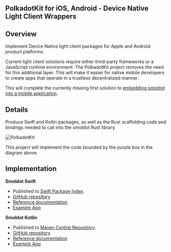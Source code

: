 ## PolkadotKit for iOS, Android - Device Native Light Client Wrappers

## Overview

Implement Device Native light client packages for Apple and Android product platforms.

Current light client solutions require either third-party frameworks or a JavaScript runtime environment. The PolkadotKit project removes the need for this additional layer. This will make it easier for native mobile developers to create apps that operate in a trustless decentralized manner.

This will complete the currently missing first solution to [embedding smoldot into a mobile application](https://github.com/smol-dot/smoldot?tab=readme-ov-file#can-i-embed-smoldot-into-a-mobile-application-or-an-application-in-general).

## Details

Produce Swift and Kotlin packages, as well as the Rust scaffolding code and bindings needed to call into the smoldot Rust library.

![PolkadotKit](https://github.com/user-attachments/assets/7d2a8409-ee48-41dc-89a8-0e153d42d79c)

This project will implement the code bounded by the purple box in the diagram above.

## Implementation

**Smoldot Swift**

* Published to [Swift Package Index](https://swiftpackageindex.com/finsig/smoldot-swift).
*  [GitHub repository](https://github.com/finsig/smoldot-swift)
* [Reference documentation](https://finsig.github.io/smoldot-swift/documentation/smoldotswift/)
* [Example App](https://github.com/finsig/smoldot-swift-example)

**Smoldot Kotlin**

* Published to [Maven Central Repository](https://central.sonatype.com/artifact/io.finsig/smoldotkotlin).
* [GitHub repository](https://github.com/finsig/smoldot-kotlin)
* [Reference documentation](https://finsig.github.io/smoldot-kotlin/)
* [Example App](https://github.com/finsig/smoldot-kotlin/tree/main/smoldotkotlinexample)

